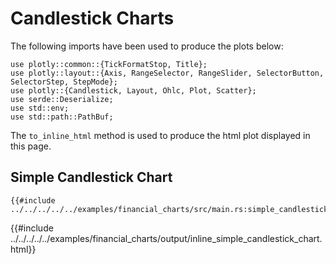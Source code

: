 # Candlestick Charts

The following imports have been used to produce the plots below:

```rust,no_run
use plotly::common::{TickFormatStop, Title};
use plotly::layout::{Axis, RangeSelector, RangeSlider, SelectorButton, SelectorStep, StepMode};
use plotly::{Candlestick, Layout, Ohlc, Plot, Scatter};
use serde::Deserialize;
use std::env;
use std::path::PathBuf;
```

The `to_inline_html` method is used to produce the html plot displayed in this page.

## Simple Candlestick Chart
```rust,no_run
{{#include ../../../../../examples/financial_charts/src/main.rs:simple_candlestick_chart}}
```

{{#include ../../../../../examples/financial_charts/output/inline_simple_candlestick_chart.html}}